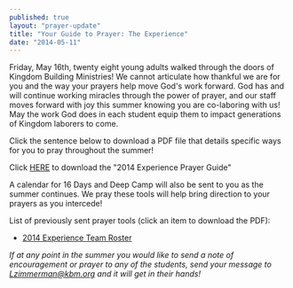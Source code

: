 ```yaml
---
published: true
layout: "prayer-update"
title: "Your Guide to Prayer: The Experience"
date: "2014-05-11"
---
```


Friday, May 16th, twenty eight young adults walked through the doors of Kingdom Building Ministries!  We cannot articulate how thankful we are for you and the way your prayers help move God's work forward.  God has and will continue working miracles through the power of prayer, and our staff moves forward with joy this summer knowing you are co-laboring with us!  May the work God does in each student equip them to impact generations of Kingdom laborers to come.
 
Click the sentence below to download a PDF file that details specific ways for you to pray throughout the summer!
 
Click <a href="https://www.dropbox.com/s/7cg2fktxift3km8/Experience%202014%20Prayer%20Guide.pdf" target="_blank">HERE</a> to download the "2014 Experience Prayer Guide"
 
A calendar for 16 Days and Deep Camp will also be sent to you as the summer continues.  We pray these tools will help bring direction to your prayers as you intercede!

List of previously sent prayer tools (click an item to download the PDF):
- <a href="https://www.dropbox.com/s/cyulrr9lnsedzri/2014%20Experience%20Team%20Roster.pdf" target="_blank">2014 Experience Team Roster</a>

*If at any point in the summer you would like to send a note of encouragement or prayer to any of the students, send your message to Lzimmerman@kbm.org and it will get in their hands!*